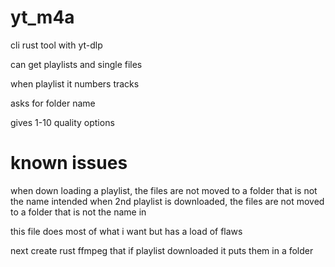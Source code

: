 # yt_m4a

cli rust tool with yt-dlp

can get playlists and single files

when playlist it numbers tracks

asks for folder name 

gives 1-10 quality options

# known issues

when down loading a playlist, the files are not moved to a folder that is  not the name intended
when 2nd playlist is downloaded, the files are not moved to a folder that is  not the name in


this file does most of what i want but has a load of flaws

next create rust ffmpeg that if playlist downloaded it puts them in a folder 
